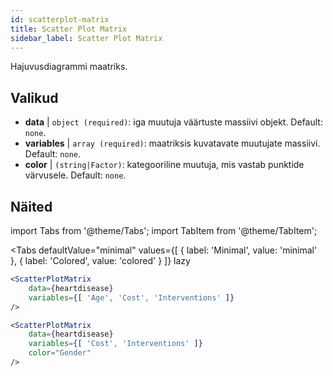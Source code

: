 ```yaml
---
id: scatterplot-matrix
title: Scatter Plot Matrix
sidebar_label: Scatter Plot Matrix
---
```


Hajuvusdiagrammi maatriks.

## Valikud

* __data__ | `object (required)`: iga muutuja väärtuste massiivi objekt. Default: `none`.
* __variables__ | `array (required)`: maatriksis kuvatavate muutujate massiivi. Default: `none`.
* __color__ | `(string|Factor)`: kategooriline muutuja, mis vastab punktide värvusele. Default: `none`.


## Näited

import Tabs from '@theme/Tabs';
import TabItem from '@theme/TabItem';

<Tabs
    defaultValue="minimal"
    values={[
        { label: 'Minimal', value: 'minimal' },
        { label: 'Colored', value: 'colored' }
    ]}
    lazy
>

<TabItem value="minimal">

```jsx live
<ScatterPlotMatrix
    data={heartdisease} 
    variables={[ 'Age', 'Cost', 'Interventions' ]}
/>
```

</TabItem>

<TabItem value="colored">

```jsx live
<ScatterPlotMatrix
    data={heartdisease} 
    variables={[ 'Cost', 'Interventions' ]}
    color="Gender"
/>
```

</TabItem>

</Tabs>
